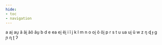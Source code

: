 ```yaml
---
hide:
- toc
- navigation
---
```

a
ai̯
au̯
ã
ãi̯
ãõ
ãu̯
b
d
e
ea
ei̯
ẽi̯
i
ĩ
j
k
l
m
n
o
oi̯
õ
õi̯
p
r
s
t
u
ua
ui̯
ũ
w
z
ŋ
ɖ
ɟ
ɡ
ɲ
ɳ
ʈ
ʔ
